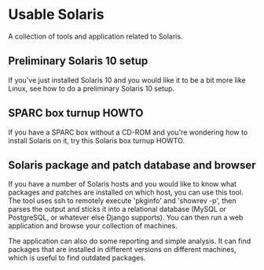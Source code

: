 Usable Solaris
==============

A collection of tools and application related to Solaris.

Preliminary Solaris 10 setup
----------------------------

If you've just installed Solaris 10 and you would like it to be a bit more
like Linux, see how to do a preliminary Solaris 10 setup.

SPARC box turnup HOWTO
----------------------

If you have a SPARC box without a CD-ROM and you're wondering how to install
Solaris on it, try this Solaris box turnup HOWTO.

Solaris package and patch database and browser
----------------------------------------------

If you have a number of Solaris hosts and you would like to know what packages
and patches are installed on which host, you can use this tool. The tool uses
ssh to remotely execute 'pkginfo' and 'showrev -p', then parses the output and
sticks it into a relational database (MySQL or PostgreSQL, or whatever else
Django supports). You can then run a web application and browse your
collection of machines.

The application can also do some reporting and simple analysis. It can find
packages that are installed in different versions on different machines, which
is useful to find outdated packages.
